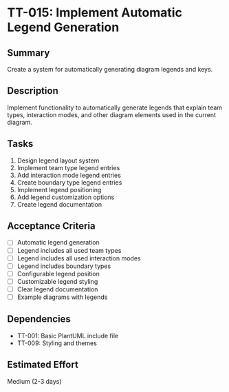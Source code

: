 # TT-015: Implement Automatic Legend Generation

## Summary
Create a system for automatically generating diagram legends and keys.

## Description
Implement functionality to automatically generate legends that explain team types, interaction modes, and other diagram elements used in the current diagram.

## Tasks
1. Design legend layout system
2. Implement team type legend entries
3. Add interaction mode legend entries
4. Create boundary type legend entries
5. Implement legend positioning
6. Add legend customization options
7. Create legend documentation

## Acceptance Criteria
- [ ] Automatic legend generation
- [ ] Legend includes all used team types
- [ ] Legend includes all used interaction modes
- [ ] Legend includes boundary types
- [ ] Configurable legend position
- [ ] Customizable legend styling
- [ ] Clear legend documentation
- [ ] Example diagrams with legends

## Dependencies
- TT-001: Basic PlantUML include file
- TT-009: Styling and themes

## Estimated Effort
Medium (2-3 days)
